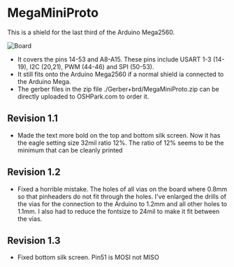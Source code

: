 MegaMiniProto
============

This is a shield for the last third of the Arduino Mega2560.

![Board](https://raw.github.com/TMuel1123/MiniProjects/master/MegaMiniProto/img.png)

* It covers the pins 14-53 and A8-A15. These pins include USART 1-3 (14-19), I2C (20,21), PWM (44-46) and SPI (50-53).
* It still fits onto the Arduino Mega2560 if a normal shield ia connected to the Arduino Mega.
* The gerber files in the zip file ./Gerber+brd/MegaMiniProto.zip can be directly uploaded to OSHPark.com to order it.

Revision 1.1
------------
* Made the text more bold on the top and bottom silk screen. Now it has the eagle setting size 32mil ratio 12%. The ratio of 12% seems to be the minimum that can be cleanly printed

Revision 1.2
------------
* Fixed a horrible mistake. The holes of all vias on the board where 0.8mm so that pinheaders do not fit through the holes. I've enlarged the drills of the vias for the connection to the Arduino to 1.2mm and all other holes to 1.1mm. I also had to reduce the fontsize to 24mil to make it fit between the vias.

Revision 1.3
------------
* Fixed bottom silk screen. Pin51 is MOSI not MISO
